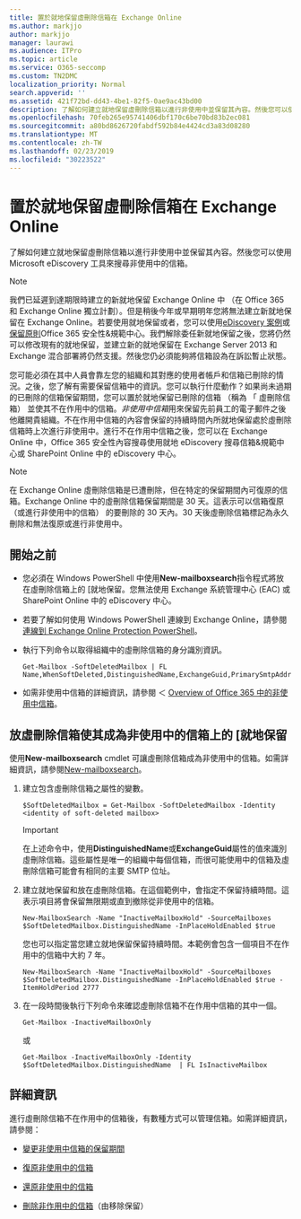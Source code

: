 ```yaml
---
title: 置於就地保留虛刪除信箱在 Exchange Online
ms.author: markjjo
author: markjjo
manager: laurawi
ms.audience: ITPro
ms.topic: article
ms.service: O365-seccomp
ms.custom: TN2DMC
localization_priority: Normal
search.appverid: ''
ms.assetid: 421f72bd-dd43-4be1-82f5-0ae9ac43bd00
description: 了解如何建立就地保留虛刪除信箱以進行非使用中並保留其內容。然後您可以使用 Microsoft eDiscovery 工具來搜尋非使用中的信箱。
ms.openlocfilehash: 70feb265e95741406dbf170c6be70bd83b2ec081
ms.sourcegitcommit: a80bd8626720fabdf592b84e4424cd3a83d08280
ms.translationtype: MT
ms.contentlocale: zh-TW
ms.lasthandoff: 02/23/2019
ms.locfileid: "30223522"
---
```

# <a name="put-an-in-place-hold-on-a-soft-deleted-mailbox-in-exchange-online"></a>置於就地保留虛刪除信箱在 Exchange Online

了解如何建立就地保留虛刪除信箱以進行非使用中並保留其內容。然後您可以使用 Microsoft eDiscovery 工具來搜尋非使用中的信箱。
  
> [!NOTE]
> 我們已延遲到達期限時建立的新就地保留 Exchange Online 中 （在 Office 365 和 Exchange Online 獨立計劃）。但是稍後今年或早期明年您將無法建立新就地保留在 Exchange Online。若要使用就地保留或者，您可以使用[eDiscovery 案例](https://go.microsoft.com/fwlink/?linkid=780738)或[保留原則](https://go.microsoft.com/fwlink/?linkid=827811)Office 365 安全性&amp;規範中心。我們解除委任新就地保留之後，您將仍然可以修改現有的就地保留，並建立新的就地保留在 Exchange Server 2013 和 Exchange 混合部署將仍然支援。然後您仍必須能夠將信箱設為在訴訟暫止狀態。 
  
您可能必須在其中人員會靠左您的組織和其對應的使用者帳戶和信箱已刪除的情況。之後，您了解有需要保留信箱中的資訊。您可以執行什麼動作？如果尚未過期的已刪除的信箱保留期間，您可以置於就地保留已刪除的信箱 （稱為 「 虛刪除信箱） 並使其不在作用中的信箱。*非使用中信箱*用來保留先前員工的電子郵件之後他離開貴組織。不在作用中信箱的內容會保留的持續時間內所就地保留處於虛刪除信箱時上次進行非使用中。進行不在作用中信箱之後，您可以在 Exchange Online 中，Office 365 安全性內容搜尋使用就地 eDiscovery 搜尋信箱&amp;規範中心或 SharePoint Online 中的 eDiscovery 中心。 
  
> [!NOTE]
> 在 Exchange Online 虛刪除信箱是已遭刪除，但在特定的保留期間內可復原的信箱。Exchange Online 中的虛刪除信箱保留期間是 30 天。這表示可以信箱復原 （或進行非使用中的信箱） 的要刪除的 30 天內。30 天後虛刪除信箱標記為永久刪除和無法復原或進行非使用中。 
  
## <a name="before-you-begin"></a>開始之前

- 您必須在 Windows PowerShell 中使用**New-mailboxsearch**指令程式將放在虛刪除信箱上的 [就地保留。您無法使用 Exchange 系統管理中心 (EAC) 或 SharePoint Online 中的 eDiscovery 中心。 
    
- 若要了解如何使用 Windows PowerShell 連線到 Exchange Online，請參閱[連線到 Exchange Online Protection PowerShell](https://go.microsoft.com/fwlink/p/?linkid=396554)。
    
- 執行下列命令以取得組織中的虛刪除信箱的身分識別資訊。 
    
  ```
  Get-Mailbox -SoftDeletedMailbox | FL Name,WhenSoftDeleted,DistinguishedName,ExchangeGuid,PrimarySmtpAddress
  ```

- 如需非使用中信箱的詳細資訊，請參閱 ＜ [Overview of Office 365 中的非使用中信箱](inactive-mailboxes-in-office-365.md)。
    
## <a name="put-an-in-place-hold-on-a-soft-deleted-mailbox-to-make-it-an-inactive-mailbox"></a>放虛刪除信箱使其成為非使用中的信箱上的 [就地保留

使用**New-mailboxsearch** cmdlet 可讓虛刪除信箱成為非使用中的信箱。如需詳細資訊，請參閱[New-mailboxsearch](http://technet.microsoft.com/library/74303b47-bb49-407c-a43b-590356eae35c.aspx)。
  
1. 建立包含虛刪除信箱之屬性的變數。 
    
   ```
   $SoftDeletedMailbox = Get-Mailbox -SoftDeletedMailbox -Identity <identity of soft-deleted mailbox>
   ```

    > [!IMPORTANT]
    > 在上述命令中，使用**DistinguishedName**或**ExchangeGuid**屬性的值來識別虛刪除信箱。這些屬性是唯一的組織中每個信箱，而很可能使用中的信箱及虛刪除信箱可能會有相同的主要 SMTP 位址。 
  
2. 建立就地保留和放在虛刪除信箱。在這個範例中，會指定不保留持續時間。這表示項目將會保留無限期或直到撤除從非使用中的信箱。
    
   ```
   New-MailboxSearch -Name "InactiveMailboxHold" -SourceMailboxes $SoftDeletedMailbox.DistinguishedName -InPlaceHoldEnabled $true
    ```
   您也可以指定當您建立就地保留保留持續時間。本範例會包含一個項目不在作用中的信箱中大約 7 年。
    
   ```
   New-MailboxSearch -Name "InactiveMailboxHold" -SourceMailboxes $SoftDeletedMailbox.DistinguishedName -InPlaceHoldEnabled $true -ItemHoldPeriod 2777
   ```

3. 在一段時間後執行下列命令來確認虛刪除信箱不在作用中信箱的其中一個。
    
   ```
   Get-Mailbox -InactiveMailboxOnly
   ```

    或
    
   ```
   Get-Mailbox -InactiveMailboxOnly -Identity $SoftDeletedMailbox.DistinguishedName  | FL IsInactiveMailbox
   ```

## <a name="more-information"></a>詳細資訊

進行虛刪除信箱不在作用中的信箱後，有數種方式可以管理信箱。如需詳細資訊，請參閱：
  
- [變更非使用中信箱的保留期間](change-the-hold-duration-for-an-inactive-mailbox.md)
    
- [復原非使用中的信箱](recover-an-inactive-mailbox.md)
    
- [還原非使用中的信箱](restore-an-inactive-mailbox.md)
    
- [刪除非作用中的信箱](delete-an-inactive-mailbox.md)（由移除保留）

